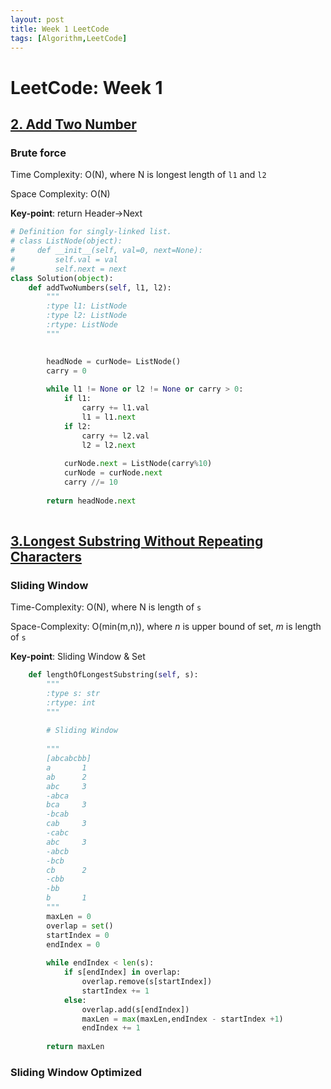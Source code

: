```yaml
---
layout: post
title: Week 1 LeetCode
tags: [Algorithm,LeetCode]
---
```

# LeetCode: Week 1

## [2. Add Two Number](https://leetcode.com/problems/add-two-numbers/)

### Brute force

Time Complexity: O(N), where N is longest length of ``l1`` and ``l2``

Space Complexity: O(N)

**Key-point**: return Header->Next

```python
# Definition for singly-linked list.
# class ListNode(object):
#     def __init__(self, val=0, next=None):
#         self.val = val
#         self.next = next
class Solution(object):
    def addTwoNumbers(self, l1, l2):
        """
        :type l1: ListNode
        :type l2: ListNode
        :rtype: ListNode
        """

        
        headNode = curNode= ListNode()
        carry = 0
        
        while l1 != None or l2 != None or carry > 0:
            if l1:
                carry += l1.val
                l1 = l1.next
            if l2:
                carry += l2.val
                l2 = l2.next
                
            curNode.next = ListNode(carry%10)
            curNode = curNode.next
            carry //= 10
    
        return headNode.next
        
```

## [3.Longest Substring Without Repeating Characters](https://leetcode.com/problems/longest-substring-without-repeating-characters/)

### Sliding Window

Time-Complexity: O(N), where N is length of ``s``

Space-Complexity: O(min(m,n)), where _n_ is upper bound of set, _m_ is length of ``s``

**Key-point**: Sliding Window & Set

```python
    def lengthOfLongestSubstring(self, s):
        """
        :type s: str
        :rtype: int
        """
        
        # Sliding Window
        
        """
        [abcabcbb]
        a       1
        ab      2
        abc     3
        -abca   
        bca     3   
        -bcab   
        cab     3
        -cabc   
        abc     3
        -abcb   
        -bcb    
        cb      2
        -cbb
        -bb
        b       1
        """
        maxLen = 0
        overlap = set()
        startIndex = 0
        endIndex = 0
        
        while endIndex < len(s):
            if s[endIndex] in overlap:
                overlap.remove(s[startIndex])
                startIndex += 1
            else:
                overlap.add(s[endIndex])
                maxLen = max(maxLen,endIndex - startIndex +1)
                endIndex += 1
           
        return maxLen
```

### Sliding Window Optimized